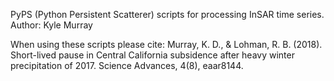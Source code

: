 PyPS (Python Persistent Scatterer) scripts for processing InSAR time series.
Author: Kyle Murray

When using these scripts please cite:
Murray, K. D., & Lohman, R. B. (2018). Short-lived pause in Central California subsidence after heavy winter precipitation of 2017. Science Advances, 4(8), eaar8144.
